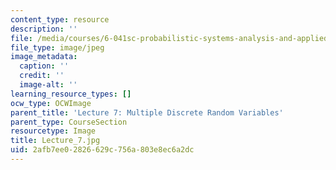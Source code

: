 ```yaml
---
content_type: resource
description: ''
file: /media/courses/6-041sc-probabilistic-systems-analysis-and-applied-probability-fall-2013/2afb7ee02826629c756a803e8ec6a2dc_Lecture_7.jpg
file_type: image/jpeg
image_metadata:
  caption: ''
  credit: ''
  image-alt: ''
learning_resource_types: []
ocw_type: OCWImage
parent_title: 'Lecture 7: Multiple Discrete Random Variables'
parent_type: CourseSection
resourcetype: Image
title: Lecture_7.jpg
uid: 2afb7ee0-2826-629c-756a-803e8ec6a2dc
---
```

